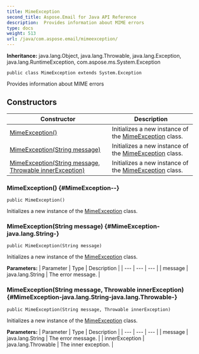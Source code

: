 ```yaml
---
title: MimeException
second_title: Aspose.Email for Java API Reference
description:  Provides information about MIME errors
type: docs
weight: 513
url: /java/com.aspose.email/mimeexception/
---
```

**Inheritance:**
java.lang.Object, java.lang.Throwable, java.lang.Exception, java.lang.RuntimeException, com.aspose.ms.System.Exception
```
public class MimeException extends System.Exception
```

Provides information about MIME errors
## Constructors

| Constructor | Description |
| --- | --- |
| [MimeException()](#MimeException--) | Initializes a new instance of the [MimeException](../../com.aspose.email/mimeexception) class. |
| [MimeException(String message)](#MimeException-java.lang.String-) | Initializes a new instance of the [MimeException](../../com.aspose.email/mimeexception) class. |
| [MimeException(String message, Throwable innerException)](#MimeException-java.lang.String-java.lang.Throwable-) | Initializes a new instance of the [MimeException](../../com.aspose.email/mimeexception) class. |
### MimeException() {#MimeException--}
```
public MimeException()
```


Initializes a new instance of the [MimeException](../../com.aspose.email/mimeexception) class.

### MimeException(String message) {#MimeException-java.lang.String-}
```
public MimeException(String message)
```


Initializes a new instance of the [MimeException](../../com.aspose.email/mimeexception) class.

**Parameters:**
| Parameter | Type | Description |
| --- | --- | --- |
| message | java.lang.String | The error message. |

### MimeException(String message, Throwable innerException) {#MimeException-java.lang.String-java.lang.Throwable-}
```
public MimeException(String message, Throwable innerException)
```


Initializes a new instance of the [MimeException](../../com.aspose.email/mimeexception) class.

**Parameters:**
| Parameter | Type | Description |
| --- | --- | --- |
| message | java.lang.String | The error message. |
| innerException | java.lang.Throwable | The inner exception. |

